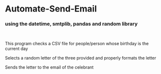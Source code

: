 # Automate-Send-Email
<h3>using the datetime, smtplib, pandas and random library</h3><br>
<p>This program checks a CSV file for people/person whose birthday is the current day</p>
<p>Selects a random letter of the three provided and properly formats the letter </p>
<p>Sends the letter to the email of the celebrant </p>
